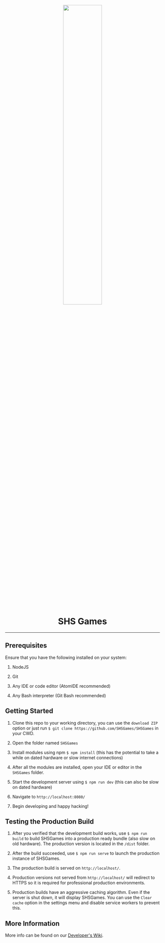 <p align="center">
  <img src="https://shsgames.herokuapp.com/img/dev/banner.png?raw=true" width="50%">
</p>
<h1 align="center">SHS Games</h1>

---

## Prerequisites
Ensure that you have the following installed on your system:
1. NodeJS

2. Git

3. Any IDE or code editor (AtomIDE recommended)

4. Any Bash interpreter (Git Bash recommended)

## Getting Started
1. Clone this repo to your working directory, you can use the `download ZIP` option or just run `$ git clone https://github.com/SHSGames/SHSGames` in your CWD.

2. Open the folder named `SHSGames`

3. Install modules using npm `$ npm install` (this has the potential to take a while on dated hardware or slow internet connections)

4. After all the modules are installed, open your IDE or editor in the `SHSGames` folder.

5. Start the development server using `$ npm run dev` (this can also be slow on dated hardware)

6. Navigate to `http://localhost:8080/`

7. Begin developing and happy hacking!

## Testing the Production Build

1. After you verified that the development build works, use `$ npm run build` to build SHSGames into a production ready bundle (also slow on old hardware). The production version is located in the `/dist` folder.

2. After the build succeeded, use `$ npm run serve` to launch the production instance of SHSGames.

3. The production build is served on `http://localhost/`.

4. Production versions not served from `http://localhost/` will redirect to HTTPS so it is required for professional production environments.

5. Production builds have an aggressive caching algorithm. Even if the server is shut down, it will display SHSGames. You can use the `Clear cache` option in the settings menu and disable service workers to prevent this.

## More Information

More info can be found on our [Developer's Wiki](https://shsgames.herokuapp.com/developers/wiki).
